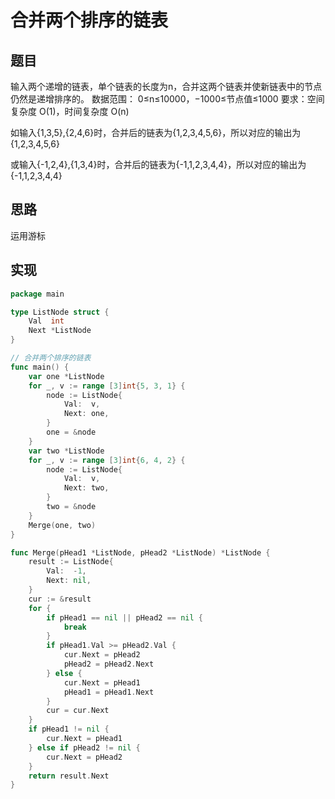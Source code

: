 # 合并两个排序的链表

## 题目

输入两个递增的链表，单个链表的长度为n，合并这两个链表并使新链表中的节点仍然是递增排序的。
数据范围： 0≤n≤10000，−1000≤节点值≤1000
要求：空间复杂度 O(1)，时间复杂度 O(n)

如输入{1,3,5},{2,4,6}时，合并后的链表为{1,2,3,4,5,6}，所以对应的输出为{1,2,3,4,5,6}

或输入{-1,2,4},{1,3,4}时，合并后的链表为{-1,1,2,3,4,4}，所以对应的输出为{-1,1,2,3,4,4}

## 思路

运用游标

## 实现

```go
package main

type ListNode struct {
	Val  int
	Next *ListNode
}

// 合并两个排序的链表
func main() {
	var one *ListNode
	for _, v := range [3]int{5, 3, 1} {
		node := ListNode{
			Val:  v,
			Next: one,
		}
		one = &node
	}
	var two *ListNode
	for _, v := range [3]int{6, 4, 2} {
		node := ListNode{
			Val:  v,
			Next: two,
		}
		two = &node
	}
	Merge(one, two)
}

func Merge(pHead1 *ListNode, pHead2 *ListNode) *ListNode {
	result := ListNode{
		Val:  -1,
		Next: nil,
	}
	cur := &result
	for {
		if pHead1 == nil || pHead2 == nil {
			break
		}
		if pHead1.Val >= pHead2.Val {
			cur.Next = pHead2
			pHead2 = pHead2.Next
		} else {
			cur.Next = pHead1
			pHead1 = pHead1.Next
		}
		cur = cur.Next
	}
	if pHead1 != nil {
		cur.Next = pHead1
	} else if pHead2 != nil {
		cur.Next = pHead2
	}
	return result.Next
}
```